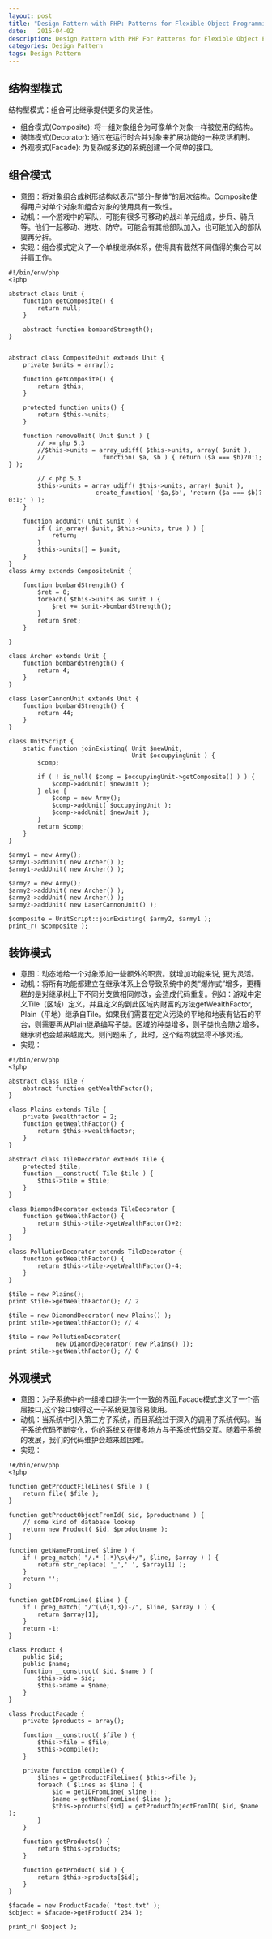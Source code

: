 ```yaml
---
layout: post
title: "Design Pattern with PHP: Patterns for Flexible Object Programming"
date:   2015-04-02
description: Design Pattern with PHP For Patterns for Flexible Object Programming
categories: Design Pattern
tags: Design Pattern
---
```


## 结构型模式
结构型模式：组合可比继承提供更多的灵活性。

* 组合模式(Composite): 将一组对象组合为可像单个对象一样被使用的结构。
* 装饰模式(Decorator): 通过在运行时合并对象来扩展功能的一种灵活机制。
* 外观模式(Facade): 为复杂或多边的系统创建一个简单的接口。

## 组合模式
* 意图：将对象组合成树形结构以表示“部分-整体”的层次结构。Composite使得用户对单个对象和组合对象的使用具有一致性。
* 动机：一个游戏中的军队，可能有很多可移动的战斗单元组成，步兵、骑兵等。他们一起移动、进攻、防守。可能会有其他部队加入，也可能加入的部队要再分拆。
* 实现：组合模式定义了一个单根继承体系，使得具有截然不同值得的集合可以并肩工作。

```
#!/bin/env/php
<?php

abstract class Unit {
    function getComposite() {
        return null;
    }

    abstract function bombardStrength();
}


abstract class CompositeUnit extends Unit {
    private $units = array();

    function getComposite() {
        return $this;
    }

    protected function units() {
        return $this->units;
    }

    function removeUnit( Unit $unit ) {
        // >= php 5.3
        //$this->units = array_udiff( $this->units, array( $unit ), 
        //                function( $a, $b ) { return ($a === $b)?0:1; } );

        // < php 5.3
        $this->units = array_udiff( $this->units, array( $unit ), 
                        create_function( '$a,$b', 'return ($a === $b)?0:1;' ) );
    }

    function addUnit( Unit $unit ) {
        if ( in_array( $unit, $this->units, true ) ) {
            return;
        }
        $this->units[] = $unit;
    }
}
class Army extends CompositeUnit {

    function bombardStrength() {
        $ret = 0;
        foreach( $this->units as $unit ) {
            $ret += $unit->bombardStrength();
        }
        return $ret;
    }

}

class Archer extends Unit {
    function bombardStrength() {
        return 4;
    }
}

class LaserCannonUnit extends Unit {
    function bombardStrength() {
        return 44;
    }
}

class UnitScript {
    static function joinExisting( Unit $newUnit,
                                  Unit $occupyingUnit ) {
        $comp;

        if ( ! is_null( $comp = $occupyingUnit->getComposite() ) ) {
            $comp->addUnit( $newUnit );
        } else {
            $comp = new Army();
            $comp->addUnit( $occupyingUnit );
            $comp->addUnit( $newUnit );
        }
        return $comp;
    }
}

$army1 = new Army();
$army1->addUnit( new Archer() );
$army1->addUnit( new Archer() );

$army2 = new Army();
$army2->addUnit( new Archer() );
$army2->addUnit( new Archer() );
$army2->addUnit( new LaserCannonUnit() );

$composite = UnitScript::joinExisting( $army2, $army1 );
print_r( $composite );
```

## 装饰模式
* 意图：动态地给一个对象添加一些额外的职责。就增加功能来说, 更为灵活。
* 动机：将所有功能都建立在继承体系上会导致系统中的类“爆炸式”增多，更糟糕的是对继承树上下不同分支做相同修改，会造成代码重复。例如：游戏中定义Tile（区域）定义，并且定义的到此区域内财富的方法getWealthFactor, Plain（平地）继承自Tile。如果我们需要在定义污染的平地和地表有钻石的平台，则需要再从Plain继承编写子类。区域的种类增多，则子类也会随之增多，继承树也会越来越庞大。则问题来了，此时，这个结构就显得不够灵活。
* 实现：

```
#!/bin/env/php
<?php

abstract class Tile {
    abstract function getWealthFactor();
}

class Plains extends Tile {
    private $wealthfactor = 2;
    function getWealthFactor() {
        return $this->wealthfactor;
    }
}

abstract class TileDecorator extends Tile {
    protected $tile;
    function __construct( Tile $tile ) {
        $this->tile = $tile;
    }
}

class DiamondDecorator extends TileDecorator {
    function getWealthFactor() {
        return $this->tile->getWealthFactor()+2;
    }
}

class PollutionDecorator extends TileDecorator {
    function getWealthFactor() {
        return $this->tile->getWealthFactor()-4;
    }
}

$tile = new Plains();
print $tile->getWealthFactor(); // 2

$tile = new DiamondDecorator( new Plains() );
print $tile->getWealthFactor(); // 4

$tile = new PollutionDecorator(
             new DiamondDecorator( new Plains() ));
print $tile->getWealthFactor(); // 0
```

## 外观模式
* 意图：为子系统中的一组接口提供一个一致的界面,Facade模式定义了一个高层接口,这个接口使得这一子系统更加容易使用。
* 动机：当系统中引入第三方子系统，而且系统过于深入的调用子系统代码。当子系统代码不断变化，你的系统又在很多地方与子系统代码交互。随着子系统的发展，我们的代码维护会越来越困难。
* 实现：

```
!#/bin/env/php
<?php

function getProductFileLines( $file ) {
    return file( $file );
}

function getProductObjectFromId( $id, $productname ) {
    // some kind of database lookup
    return new Product( $id, $productname );
}

function getNameFromLine( $line ) {
    if ( preg_match( "/.*-(.*)\s\d+/", $line, $array ) ) {
        return str_replace( '_',' ', $array[1] );
    }
    return '';
}

function getIDFromLine( $line ) {
    if ( preg_match( "/^(\d{1,3})-/", $line, $array ) ) {
        return $array[1];
    }
    return -1;
}

class Product {
    public $id;
    public $name;
    function __construct( $id, $name ) {
        $this->id = $id;
        $this->name = $name;
    }
}

class ProductFacade {
    private $products = array();

    function __construct( $file ) {
        $this->file = $file;
        $this->compile();
    }

    private function compile() {
        $lines = getProductFileLines( $this->file );
        foreach ( $lines as $line ) {
            $id = getIDFromLine( $line );
            $name = getNameFromLine( $line );
            $this->products[$id] = getProductObjectFromID( $id, $name  );
        }
    }

    function getProducts() {
        return $this->products;
    }

    function getProduct( $id ) {
        return $this->products[$id];
    }
}

$facade = new ProductFacade( 'test.txt' );
$object = $facade->getProduct( 234 );

print_r( $object );
```